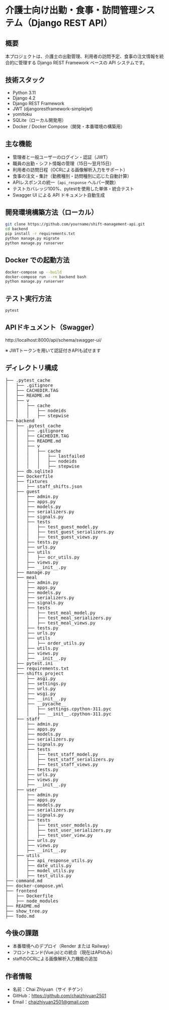 # 介護士向け出勤・食事・訪問管理システム（Django REST API）


## 概要

本プロジェクトは、介護士の出勤管理、利用者の訪問予定、食事の注文情報を統合的に管理する Django REST Framework ベースの API システムです。


## 技術スタック

- Python 3.11
- Django 4.2
- Django REST Framework
- JWT (djangorestframework-simplejwt)
- yomitoku
- SQLite（ローカル開発用）
- Docker / Docker Compose（開発・本番環境の構築用）


## 主な機能

- 管理者と一般ユーザーのログイン・認証（JWT）
- 職員の出勤・シフト情報の管理（15日〜翌月15日）
- 利用者の訪問日程（OCRによる画像解析入力をサポート）
- 食事の注文・集計（勤務種別・訪問種別に応じた自動計算）
- APIレスポンスの統一（`api_response` ヘルパー関数）
- テストカバレッジ100%、pytestを使用した単体・統合テスト
- Swagger UI による API ドキュメント自動生成


## 開発環境構築方法（ローカル）

```bash
git clone https://github.com/yourname/shift-management-api.git
cd backend
pip install -r requirements.txt
python manage.py migrate
python manage.py runserver
```


## Docker での起動方法

```bash
docker-compose up --build
docker-compose run --rm backend bash
python manage.py runserver
```


## テスト実行方法

```bash
pytest
```

## APIドキュメント（Swagger）

http://localhost:8000/api/schema/swagger-ui/

※ JWTトークンを用いて認証付きAPIも試せます


## ディレクトリ構成
<pre>
├── .pytest_cache
│   ├── .gitignore
│   ├── CACHEDIR.TAG
│   ├── README.md
│   ├── v
│   │   ├── cache
│   │   │   ├── nodeids
│   │   │   ├── stepwise
├── backend
│   ├── .pytest_cache
│   │   ├── .gitignore
│   │   ├── CACHEDIR.TAG
│   │   ├── README.md
│   │   ├── v
│   │   │   ├── cache
│   │   │   │   ├── lastfailed
│   │   │   │   ├── nodeids
│   │   │   │   ├── stepwise
│   ├── db.sqlite3
│   ├── Dockerfile
│   ├── fixtures
│   │   ├── staff_shifts.json
│   ├── guest
│   │   ├── admin.py
│   │   ├── apps.py
│   │   ├── models.py
│   │   ├── serializers.py
│   │   ├── signals.py
│   │   ├── tests
│   │   │   ├── test_guest_model.py
│   │   │   ├── test_guest_serializers.py
│   │   │   ├── test_guest_views.py
│   │   ├── tests.py
│   │   ├── urls.py
│   │   ├── utils
│   │   │   ├── ocr_utils.py
│   │   ├── views.py
│   │   ├── __init__.py
│   ├── manage.py
│   ├── meal
│   │   ├── admin.py
│   │   ├── apps.py
│   │   ├── models.py
│   │   ├── serializers.py
│   │   ├── signals.py
│   │   ├── tests
│   │   │   ├── test_meal_model.py
│   │   │   ├── test_meal_serializers.py
│   │   │   ├── test_meal_views.py
│   │   ├── tests.py
│   │   ├── urls.py
│   │   ├── utils
│   │   │   ├── order_utils.py
│   │   ├── utils.py
│   │   ├── views.py
│   │   ├── __init__.py
│   ├── pytest.ini
│   ├── requirements.txt
│   ├── shifts_project
│   │   ├── asgi.py
│   │   ├── settings.py
│   │   ├── urls.py
│   │   ├── wsgi.py
│   │   ├── __init__.py
│   │   ├── __pycache__
│   │   │   ├── settings.cpython-311.pyc
│   │   │   ├── __init__.cpython-311.pyc
│   ├── staff
│   │   ├── admin.py
│   │   ├── apps.py
│   │   ├── models.py
│   │   ├── serializers.py
│   │   ├── signals.py
│   │   ├── tests
│   │   │   ├── test_staff_model.py
│   │   │   ├── test_staff_serializers.py
│   │   │   ├── test_staff_views.py
│   │   ├── tests.py
│   │   ├── urls.py
│   │   ├── views.py
│   │   ├── __init__.py
│   ├── user
│   │   ├── admin.py
│   │   ├── apps.py
│   │   ├── models.py
│   │   ├── serializers.py
│   │   ├── signals.py
│   │   ├── tests
│   │   │   ├── test_user_models.py
│   │   │   ├── test_user_serializers.py
│   │   │   ├── test_user_view.py
│   │   ├── urls.py
│   │   ├── views.py
│   │   ├── __init__.py
│   ├── utils
│   │   ├── api_response_utils.py
│   │   ├── date_utils.py
│   │   ├── model_utils.py
│   │   ├── test_utils.py
├── command.md
├── docker-compose.yml
├── frontend
│   ├── Dockerfile
│   ├── node_modules
├── README.md
├── show_tree.py
├── Todo.md
</pre>


## 今後の課題
- 本番環境へのデプロイ（Render または Railway）
- フロントエンド(Vue.js)との統合（現在はAPIのみ）
- staffのOCRによる画像解析入力機能の追加


## 作者情報

- 名前：Chai Zhiyuan（サイ チゲン）
- GitHub：https://github.com/chaizhiyuan2501
- Email：chaizhiyuan2501@gmail.com